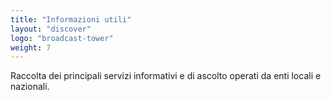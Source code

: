 ```yaml
---
title: "Informazioni utili"
layout: "discover"
logo: "broadcast-tower"
weight: 7
---
```


Raccolta dei principali servizi informativi e di ascolto operati da enti locali e nazionali.
